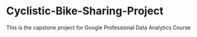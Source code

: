 # Cyclistic-Bike-Sharing-Project
This is the capstone project for Google Professional Data Analytics Course
